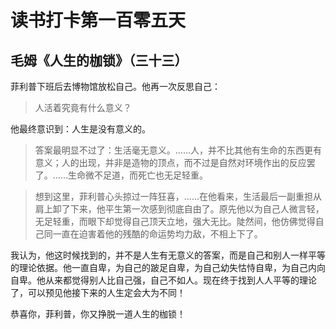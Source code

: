 # 读书打卡第一百零五天

## 毛姆《人生的枷锁》（三十三）

菲利普下班后去博物馆放松自己。他再一次反思自己：

>人活着究竟有什么意义？

他最终意识到：人生是没有意义的。

>答案最明显不过了：生活毫无意义。……人，并不比其他有生命的东西更有意义；人的出现，并非是造物的顶点，而不过是自然对环境作出的反应罢了。……生命微不足道，而死亡也无足轻重。

>想到这里，菲利普心头掠过一阵狂喜，……在他看来，生活最后一副重担从肩上卸了下来，他平生第一次感到彻底自由了。原先他以为自己人微言轻，无足轻重，而眼下却觉得自己顶天立地，强大无比。陡然间，他仿佛觉得自己同一直在迫害着他的残酷的命运势均力敌，不相上下了。

我认为，他这时候找到的，并不是人生有无意义的答案，而是自己和别人一样平等的理论依据。他一直自卑，为自己的跛足自卑，为自己幼失怙恃自卑，为自己内向自卑。他从来都觉得别人比自己强，自己不如人。现在终于找到人人平等的理论了，可以预见他接下来的人生定会大为不同！

恭喜你，菲利普，你又挣脱一道人生的枷锁！